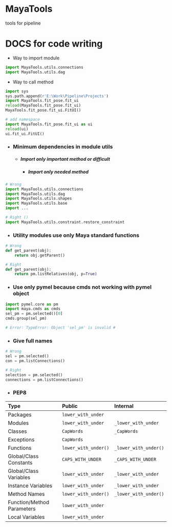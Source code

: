 # MayaTools
 tools for pipeline

# DOCS for code writing

- Way to import module
```python
import MayaTools.utils.connections
import MayaTools.utils.dag

```

- Way to call method
```python
import sys
sys.path.append(r'E:\Work\Pipeline\Projects')
import MayaTools.fit_pose.fit_ui
reload(MayaTools.fit_pose.fit_ui)
MayaTools.fit_pose.fit_ui.FitUI()

# add namespace
import MayaTools.fit_pose.fit_ui as ui
reload(ui)
ui.fit_ui.FitUI()

```
- ### Minimum dependencies in module utils
    - ##### Import only important method or difficult
        - ##### Import only needed method
```python
# Wrong
import MayaTools.utils.connections
import MayaTools.utils.dag
import MayaTools.utils.shapes
import MayaTools.utils.base
import ...

# Right ()
import MayaTools.utils.constraint.restore_constraint

```
- ### Utility modules use only Maya standard functions
```python
# Wrong
def get_parent(obj):
    return obj.getParent()

# Right
def get_parent(obj):
    return pm.listRelatives(obj, p=True)
```
- ### Use only pymel because cmds not working with pymel object
```python
import pymel.core as pm
import maya.cmds as cmds
sel_pm = pm.selected()[0]
cmds.group(sel_pm)

# Error: TypeError: Object 'sel_pm' is invalid # 
```

- ### Give full names
```python
# Wrong
sel = pm.selected()
con = pm.listConnections()

# Right
selection = pm.selected()
connections = pm.listConnections()
```

- ### PEP8
| Type | Public | Internal |
| :--- | :--- | :--- |
| Packages | `lower_with_under` |  |
| Modules | `lower_with_under` | `_lower_with_under` |
| Classes | `CapWords` | `_CapWords` |
| Exceptions | `CapWords` |  |
| Functions | `lower_with_under()` | `_lower_with_under()` |
| Global/Class Constants | `CAPS_WITH_UNDER` | `_CAPS_WITH_UNDER` |
| Global/Class Variables | `lower_with_under` | `_lower_with_under` |
| Instance Variables | `lower_with_under` | `_lower_with_under` |
| Method Names | `lower_with_under()` | `_lower_with_under()` |
| Function/Method Parameters | `lower_with_under` |  |
| Local Variables | `lower_with_under` |  |
